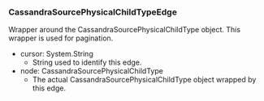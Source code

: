### CassandraSourcePhysicalChildTypeEdge
Wrapper around the CassandraSourcePhysicalChildType object. This wrapper is used for pagination.

- cursor: System.String
  - String used to identify this edge.
- node: CassandraSourcePhysicalChildType
  - The actual CassandraSourcePhysicalChildType object wrapped by this edge.
